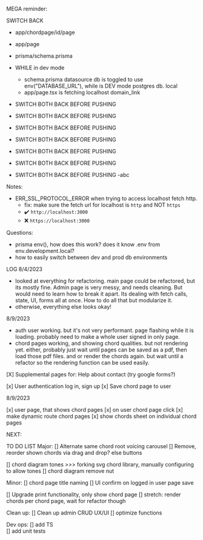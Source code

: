 MEGA reminder:

SWITCH BACK

- app/chordpage/id/page
- app/page
- prisma/schema.prisma

- WHILE in dev mode
  - schema.prisma datasource db is toggled to use env("DATABASE_URL"), while is DEV mode postgres db. local
  - app/page.tsx is fetching localhost domain_link
- SWITCH BOTH BACK BEFORE PUSHING
- SWITCH BOTH BACK BEFORE PUSHING
- SWITCH BOTH BACK BEFORE PUSHING
- SWITCH BOTH BACK BEFORE PUSHING
- SWITCH BOTH BACK BEFORE PUSHING
- SWITCH BOTH BACK BEFORE PUSHING
- SWITCH BOTH BACK BEFORE PUSHING
  -abc

Notes:

- ERR_SSL_PROTOCOL_ERROR when trying to access localhost fetch http.
  - fix: make sure the fetch url for localhost is `http` and NOT `https`
  - ✔️ `http://localhost:3000`
  - ❌ `https://localhost:3000`

Questions:

- prisma env(), how does this work? does it know .env from env.development.local?
- how to easily switch between dev and prod db environments

LOG
8/4/2023

- looked at everything for refactoring. main page could be refactored, but its mostly fine. Admin page is very messy, and needs cleaning. But would need to learn how to break it apart. Its dealing with fetch calls, state, UI, forms all at once. How to do all that but modularize it.
- otherwise, everything else looks okay!

8/9/2023

- auth user working. but it's not very performant. page flashing while it is loading. probably need to make a whole user signed in only page.
- chord pages working, and showing chord qualities. but not rendering yet. either, probably just wait until pages can be saved as a pdf, then load those pdf files. and or render the chords again. but wait until a refactor so the rendering function can be used easily.

[X] Supplemental pages for: Help about contact (try google forms?)

[x] User authentication log in, sign up
[x] Save chord page to user

8/9/2023

[x] user page, that shows chord pages
[x] on user chord page click
[x] make dynamic route chord pages
[x] show chords sheet on individual chord pages

NEXT:

TO DO LIST
Major:
[] Alternate same chord root voicing carousel
[] Remove, reorder shown chords via drag and drop? else buttons

[] chord diagram tones >>> forking svg chord library, manually configuring to allow tones
[] chord diagram remove nut

Minor:
[] chord page title naming
[] UI confirm on logged in user page save

[] Upgrade print functionality, only show chord page
[] stretch: render chords per chord page, wait for refactor though

Clean up:
[] Clean up admin CRUD UX/UI
[] optimize functions

Dev ops:
[] add TS  
[] add unit tests
